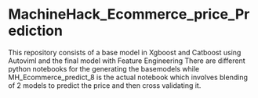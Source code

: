 # MachineHack_Ecommerce_price_Prediction
This repository consists of a base model in Xgboost and Catboost using Autoviml and the final model with Feature Engineering
There are different python notebooks for the generating the basemodels while MH_Ecommerce_predict_8 is the actual notebook which involves blending of 2 models to predict the price and
then cross validating it.
